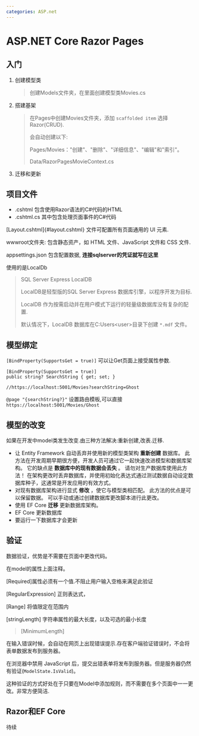 ```yaml
---
categories: ASP.net
---
```


# ASP.NET Core Razor Pages

## 入门

1.  创建模型类

    > 创建Models文件夹，在里面创建模型类Movies.cs

2.  搭建基架

    > 在Pages中创建Movies文件夹，添加 `scaffolded item` 选择Razor(CRUD).
    >
    > 会自动创建以下:
    >
    > Pages/Movies："创建"、"删除"、"详细信息"、"编辑"和"索引"。
    >
    > Data/RazorPagesMovieContext.cs

3.  迁移和更新

## 项目文件

- .cshtml 包含使用Razor语法的C#代码的HTML
- .cshtml.cs 其中包含处理页面事件的C#代码

[Layout.cshtml]{#layout.cshtml} 文件可配置所有页面通用的 UI 元素.

wwwroot文件夹: 包含静态资产，如 HTML 文件、JavaScript 文件和 CSS 文件.

appsettings.json 包含配置数据, **连接sqlserver的凭证就写在这里**

使用的是LocalDb

> SQL Server Express LocalDB
>
> LocalDB是轻型版的SQL Server Express 数据库引擎，以程序开发为目标.
>
> LocalDB 作为按需启动并在用户模式下运行的轻量级数据库没有复杂的配置.
>
> 默认情况下，LocalDB 数据库在C:Users\<user\>目录下创建 `*.mdf` 文件。

## 模型绑定

`[BindProperty(SupportsGet = true)]` 可以让Get页面上接受属性参数.

    [BindProperty(SupportsGet = true)]
    public string? SearchString { get; set; }

    //https://localhost:5001/Movies?searchString=Ghost

`@page "{searchString?}"` 设置路由模板,可以直接
`https://localhost:5001/Movies/Ghost`

## 模型的改变

如果在开发中model类发生改变.由三种方法解决:重新创建,改表.迁移.

- 让 Entity Framework 自动丢弃并使用新的模型类架构 **重新创建** 数据库。
  此方法在开发周期早期很方便，开发人员可通过它一起快速改进模型和数据库架构。
  它的缺点是 **数据库中的现有数据会丢失** 。
  请勿对生产数据库使用此方法！
  在架构更改时丢弃数据库，并使用初始化表达式通过测试数据自动设定数据库种子，这通常是开发应用的有效方式。
- 对现有数据库架构进行显式 **修改** ，使它与模型类相匹配。
  此方法的优点是可以保留数据。
  可以手动或通过创建数据库更改脚本进行此更改。
- 使用 EF Core **迁移** 更新数据库架构。
- EF Core 更新数据库
- 要运行一下数据库才会更新

## 验证

数据验证，优势是不需要在页面中更改代码。

在model的属性上面注释。

\[Required\]属性必须有一个值.不阻止用户输入空格来满足此验证

\[RegularExpression\] 正则表达式，

\[Range\] 将值限定在范围内

\[stringLength\] 字符串属性的最大长度，以及可选的最小长度

> \[MinimumLength\]

在输入错误时候，会自动在网页上出现错误提示.存在客户端验证错误时，不会将表单数据发布到服务器。

在浏览器中禁用 JavaScript
后，提交出错表单将发布到服务器。但是服务器仍然有验证(`ModelState.IsValid`)。

这种验证的方式好处在于只要在Model中添加规则，而不需要在多个页面中一一更改。非常方便简洁.

## Razor和EF Core

待续
